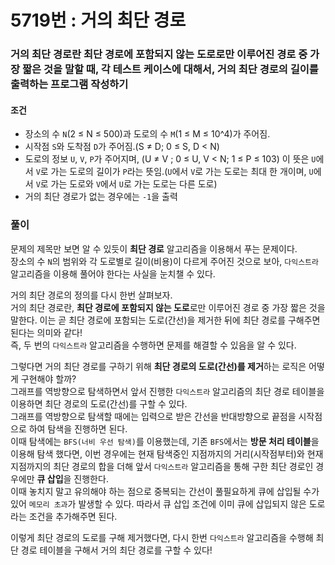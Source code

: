 # 5719번 : 거의 최단 경로
### 거의 최단 경로란 최단 경로에 포함되지 않는 도로로만 이루어진 경로 중 가장 짧은 것을 말할 때, 각 테스트 케이스에 대해서, 거의 최단 경로의 길이를 출력하는 프로그램 작성하기
#### 조건
- 장소의 수 ```N```(2 ≤ N ≤ 500)과 도로의 수 ```M```(1 ≤ M ≤ 10^4)가 주어짐.
- 시작점 ```S```와 도착점 ```D```가 주어짐.(S ≠ D; 0 ≤ S, D < N)
- 도로의 정보 ```U```, ```V```, ```P```가 주어지며, (U ≠ V ; 0 ≤ U, V < N; 1 ≤ P ≤ 103) 이 뜻은 ```U```에서 ```V```로 가는 도로의 길이가 ```P```라는 뜻임.(```U```에서 ```V```로 가는 도로는 최대 한 개이며, ```U```에서 ```V```로 가는 도로와 ```V```에서 ```U```로 가는 도로는 다른 도로)
- 거의 최단 경로가 없는 경우에는 ```-1```을 출력
### 풀이
문제의 제목만 보면 알 수 있듯이 **최단 경로** 알고리즘을 이용해서 푸는 문제이다.  
장소의 수 ```N```의 범위와 각 도로별로 길이(비용)이 다르게 주어진 것으로 보아, ```다익스트라``` 알고리즘을 이용해 풀어야 한다는 사실을 눈치챌 수 있다.  

거의 최단 경로의 정의를 다시 한번 살펴보자.  
거의 최단 경로란, **최단 경로에 포함되지 않는 도로**로만 이루어진 경로 중 가장 짧은 것을 말한다. 이는 곧 최단 경로에 포함되는 도로(간선)을 제거한 뒤에 최단 경로를 구해주면 된다는 의미와 같다!  
즉, 두 번의 ```다익스트라``` 알고리즘을 수행하면 문제를 해결할 수 있음을 알 수 있다.  

그렇다면 거의 최단 경로를 구하기 위해 **최단 경로의 도로(간선)를 제거**하는 로직은 어떻게 구현해야 할까?  
그래프를 역방향으로 탐색하면서 앞서 진행한 ```다익스트라``` 알고리즘의 최단 경로 테이블을 이용하면 최단 경로의 도로(간선)를 구할 수 있다.  
그래프를 역방향으로 탐색할 때에는 입력으로 받은 간선을 반대방향으로 끝점을 시작점으로 하여 탐색을 진행하면 된다.  
이때 탐색에는 ```BFS(너비 우선 탐색)```를 이용했는데, 기존 ```BFS```에서는 **방문 처리 테이블**을 이용해 탐색 했다면, 이번 경우에는 현재 탐색중인 지점까지의 거리(시작점부터)와 현재 지점까지의 최단 경로의 합을 더해 앞서 ```다익스트라``` 알고리즘을 통해 구한 최단 경로인 경우에만 **큐 삽입**을 진행한다.  
이때 놓치지 말고 유의해야 하는 점으로 중복되는 간선이 풀필요하게 큐에 삽입될 수가 있어 ```메모리 초과```가 발생할 수 있다. 따라서 큐 삽입 조건에 이미 큐에 삽입되지 않은 도로라는 조건을 추가해주면 된다.  

이렇게 최단 경로의 도로를 구해 제거했다면, 다시 한번 ```다익스트라``` 알고리즘을 수행해 최단 경로 테이블을 구해서 거의 최단 경로를 구할 수 있다!
